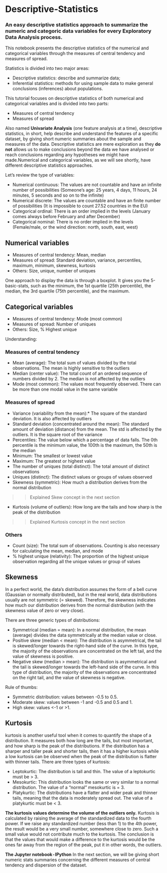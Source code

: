 # Descriptive-Statistics
### An easy descriptive statistics approach to summarize the numeric and categoric data variables for every Exploratory Data Analysis process.

This notebook presents the descriptive statistics of the numerical and categorical variables through the measures of central tendency and measures of spread.

Statistics is divided into two major areas:
- Descriptive statistics: describe and summarize data;
- Inferential statistics: methods for using sample data to make general conclusions (inferences) about populations.

This tutorial focuses on descriptive statistics of both numerical and categorical variables and is divided into two parts:
- Measures of central tendency
- Measures of spread

Also named **Univariate Analysis** (one feature analysis at a time), descriptive statistics, in short, help describe and understand the features of a specific dataset, by giving short numeric summaries about the sample and measures of the data. Descriptive statistics are mere exploration as they **do not** allows us to make conclusions beyond the data we have analysed or reach conclusions regarding any hypotheses we might have made.Numerical and categorical variables, as we will see shortly, have different descriptive statistics approaches.

Let’s review the type of variables:
- Numerical continuous: The values are not countable and have an infinite number of possibilities (Someone’s age: 25 years, 4 days, 11 hours, 24 minutes, 5 seconds and so on to the infinite)
- Numerical discrete: The values are countable and have an finite number of possibilities (It is impossible to count 27.52 countries in the EU)
- Categorical ordinal: There is an order implied in the levels (January comes always before February and after December)
- Categorical nominal: There is no order implied in the levels (Female/male, or the wind direction: north, south, east, west)

## **Numerical variables**
- Measures of central tendency: Mean, median
- Measures of spread: Standard deviation, variance, percentiles, maximum, minimum, skewness, kurtosis
- Others: Size, unique, number of uniques

One approach to display the data is through a boxplot. It gives you the 5-basic-stats, such as the minimum, the 1st quartile (25th percentile), the median, the 3rd quartile (75th percentile), and the maximum.

## **Categorical variables**
- Measures of central tendency: Mode (most common)
- Measures of spread: Number of uniques
- Others: Size, % Highest unique

Understanding:

### **Measures of central tendency**
- Mean (average): The total sum of values divided by the total observations. The mean is highly sensitive to the outliers
- Median (center value): The total count of an ordered sequence of numbers divided by 2. The median is not affected by the outliers
- Mode (most common): The values most frequently observed. There can be more than one modal value in the same variable

### **Measures of spread**
- Variance (variability from the mean):* The square of the standard deviation. It is also affected by outliers
- Standard deviation (concentrated around the mean): The standard amount of deviation (distance) from the mean. The std is affected by the outliers. It is the square root of the variance
- Percentiles: The value below which a percentage of data falls. The 0th percentile is the minimum value, the 100th is the maximum, the 50th is the median
- Minimum: The smallest or lowest value
- Maximum: The greatest or highest value
- The number of uniques (total distinct): The total amount of distinct observations
- Uniques (distinct): The distinct values or groups of values observed
- Skewness (symmetric): How much a distribution derives from the normal distribution
>> Explained Skew concept in the next section
- Kurtosis (volume of outliers): How long are the tails and how sharp is the peak of the distribution
>> Explained Kurtosis concept in the next section

### **Others**
- Count (size): The total sum of observations. Counting is also necessary for calculating the mean, median, and mode
- % highest unique (relativity): The proportion of the highest unique observation regarding all the unique values or group of values

## **Skewness**
In a perfect world, the data’s distribution assumes the form of a bell curve (Gaussian or normally distributed), but in the real world, data distributions usually are not symmetric (= skewed). Therefore, the skewness indicates how much our distribution derives from the normal distribution (with the skewness value of zero or very close).

There are three generic types of distributions:
- Symmetrical (median = mean): In a normal distribution, the mean (average) divides the data symmetrically at the median value or close.
- Positive skew (median < mean): The distribution is asymmetrical, the tail is skewed/longer towards the right-hand side of the curve. In this type, the majority of the observations are concentrated on the left tail, and the value of skewness is positive.
- Negative skew (median > mean): The distribution is asymmetrical and the tail is skewed/longer towards the left-hand side of the curve. In this type of distribution, the majority of the observations are concentrated on the right tail, and the value of skewness is negative.

Rule of thumbs:
- Symmetric distribution: values between -0.5 to 0.5.
- Moderate skew: values between -1 and -0.5 and 0.5 and 1.
- High skew: values <-1 or >1.
    
## **Kurtosis**
kurtosis is another useful tool when it comes to quantify the shape of a distribution. It measures both how long are the tails, but most important, and how sharp is the peak of the distributions. If the distribution has a sharper and taller peak and shorter tails, then it has a higher kurtosis while a low kurtosis can be observed when the peak of the distribution is flatter with thinner tails. There are three types of kurtosis:

- Leptokurtic: The distribution is tall and thin. The value of a leptokurtic must be > 3.
- Mesokurtic: This distribution looks the same or very similar to a normal distribution. The value of a “normal” mesokurtic is = 3.
- Platykurtic: The distributions have a flatter and wider peak and thinner tails, meaning that the data is moderately spread out. The value of a platykurtic must be < 3.

**The kurtosis values determine the volume of the outliers only.**
Kurtosis is calculated by raising the average of the standardized data to the fourth power. If we raise any standardized number (less than 1) to the 4th power, the result would be a very small number, somewhere close to zero. Such a small value would not contribute much to the kurtosis. The conclusion is that the values that would make a difference to the kurtosis would be the ones far away from the region of the peak, put it in other words, the outliers.

**The Jupyter notebook - IPython**
In the next section, we will be giving short numeric stats summaries concerning the different measures of central tendency and dispersion of the dataset.
